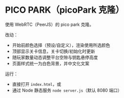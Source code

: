 # PICO PARK（picoPark 克隆）  
使用 WebRTC（PeerJS）的 pico park 克隆。

改动：
- 开始前颜色选择（预设/自定义），渲染使用所选颜色
- 顶部显示关卡信息，关卡切换/初始化时更新
- 随玩家数量动态调整平台空隙与钥匙悬停高度
- 页面样式统一为白色背景，并中文化文案

运行：
- 直接打开 `index.html`，或
- 通过 Node 静态服务 `node server.js`（默认 8080 端口）
